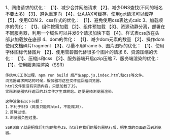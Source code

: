 1、网络请求的优化：
【1】、减少合并网络请求
【2】、减少DNS查找(不同的域名不要太多)
【3】、避免重定向
【4】、让AJAX可缓存，使用get请求可以缓存
【5】、使用CDN
2、css样式的优化：
【1】、避免使用css表达式calc
3、加载顺序的优化：
【1】、组件按需加载
【2】、组件预加载
【3】、资源动静分离，部署在不同服务器，利用一个域名可以并发6个请求加快下载
【4】、样式表css放在头部,js加载放在底部
4、dom的优化：
【1】、减少dom元素的数量
【2】、操作dom使用文档碎片fragment
【3】、尽量不用iframe
5、图片图标的优化：
【1】、使用字体图标代替图片
【2】、使用雪碧图代替很多个图片的请求
6、资源压缩的优化：
【1】、压缩js和css
【2】、服务器端开启gzip压缩
7、服务端渲染的优化：
【1】、使用服务端渲染（SSR）
```
传统VUE工作过程，npm run build 后产生app.js,index.html和css等文件。
浏览器请求网站的时候，服务器将这些文件返回给浏览器，
html文件里没有实质内容，只是加载了JS，
实际浏览器执行返回的JS文件才生成网站。这便是纯浏览器渲染。

这种渲染有以下问题：
1.不利于SEO（爬虫只能爬html，不能爬JS），
2.首屏过慢，
3.浏览器负担过重。

SSR说白了就是把我们打包的那些JS，html在我们的服务器执行后，把生成的页面返回到浏览器。
```


